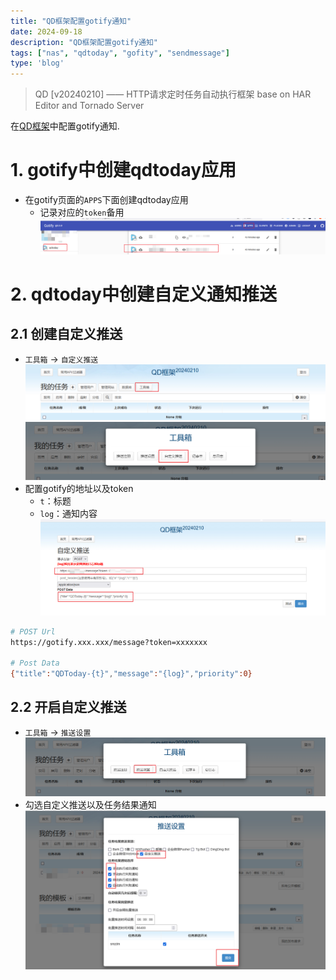 ```yaml
---
title: "QD框架配置gotify通知"
date: 2024-09-18
description: "QD框架配置gotify通知"
tags: ["nas", "qdtoday", "gofity", "sendmessage"]
type: 'blog'
---
```


> QD [v20240210] —— HTTP请求定时任务自动执行框架 base on HAR Editor and Tornado Server 

在[QD框架](https://github.com/qd-today/qd)中配置gotify通知.

# 1. gotify中创建qdtoday应用
- 在gotify页面的`APPS`下面创建qdtoday应用
  - 记录对应的`token`备用
![image.png](./1.png)

# 2. qdtoday中创建自定义通知推送
## 2.1 创建自定义推送
- `工具箱` -> `自定义推送`
![image.png](./2.png)
![image.png](./3.png)
- 配置gotify的地址以及token
  - `t`：标题
  - `log`：通知内容
![image.png](./4.png)
```bash
# POST Url
https://gotify.xxx.xxx/message?token=xxxxxxx

# Post Data
{"title":"QDToday-{t}","message":"{log}","priority":0}
```
## 2.2 开启自定义推送
- `工具箱` -> `推送设置`
![image.png](./5.png)
- 勾选自定义推送以及任务结果通知
![image.png](./6.png)

